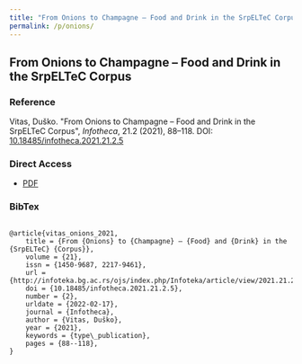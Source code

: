 ```yaml
---
title: "From Onions to Champagne – Food and Drink in the SrpELTeC Corpus"
permalink: /p/onions/
---
```


<meta name="citation_title" content="From Onions to Champagne – Food and Drink in the SrpELTeC Corpus">
<meta name="citation_author" content="Vitas Duško">
<meta name="citation_publication_date" content="2021">
<meta name="citation_journal_name" content="Infotheca - Journal for Digital Humanities">
<meta name="citattion_journal_issue" content="21.2">

## From Onions to Champagne – Food and Drink in the SrpELTeC Corpus

### Reference

Vitas, Duško. "From Onions to Champagne – Food and Drink in the SrpELTeC Corpus", _Infotheca_, 21.2 (2021), 88–118. DOI: [10.18485/infotheca.2021.21.2.5](https://doi.org/10.18485/infotheca.2021.21.2.5)

### Direct Access

- [PDF](https://github.com/distantreading/compendium/blob/main/f/onions.pdf)

### BibTex

```

@article{vitas_onions_2021,
	title = {From {Onions} to {Champagne} – {Food} and {Drink} in the {SrpELTeC} {Corpus}},
	volume = {21},
	issn = {1450-9687, 2217-9461},
	url = {http://infoteka.bg.ac.rs/ojs/index.php/Infoteka/article/view/2021.21.2.5_en},
	doi = {10.18485/infotheca.2021.21.2.5},
	number = {2},
	urldate = {2022-02-17},
	journal = {Infotheca},
	author = {Vitas, Duško},
	year = {2021},
	keywords = {type\_publication},
	pages = {88--118},
}

```

<span class='Z3988' title='url_ver=Z39.88-2004&amp;ctx_ver=Z39.88-2004&amp;rfr_id=info%3Asid%2Fzotero.org%3A2&amp;rft_id=info%3Adoi%2F10.18485%2Finfotheca.2021.21.2.5&amp;rft_val_fmt=info%3Aofi%2Ffmt%3Akev%3Amtx%3Ajournal&amp;rft.genre=article&amp;rft.atitle=From%20Onions%20to%20Champagne%20%E2%80%93%20Food%20and%20Drink%20in%20the%20SrpELTeC%20Corpus&amp;rft.jtitle=Infotheca&amp;rft.stitle=Infotheca&amp;rft.volume=21&amp;rft.issue=2&amp;rft.aufirst=Du%C5%A1ko&amp;rft.aulast=Vitas&amp;rft.au=Du%C5%A1ko%20Vitas&amp;rft.date=2021&amp;rft.pages=88-118&amp;rft.spage=88&amp;rft.epage=118&amp;rft.issn=1450-9687%2C%202217-9461'></span>

